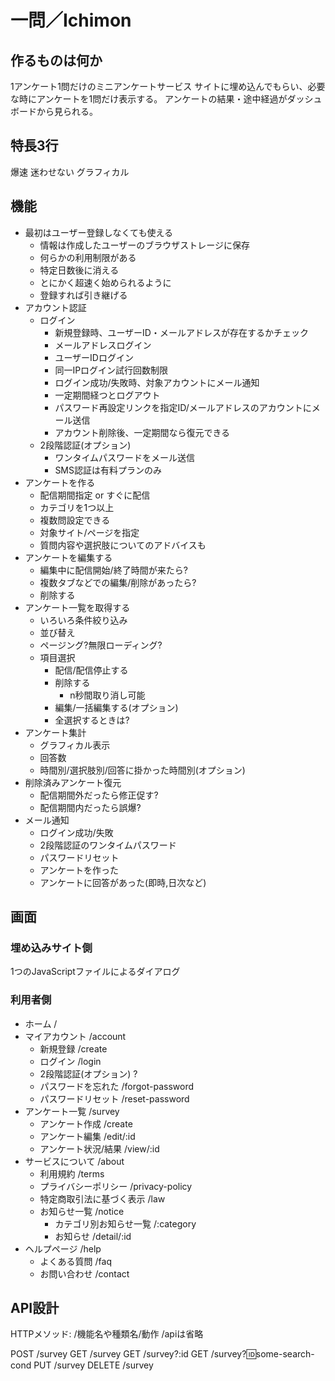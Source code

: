 # 一問／Ichimon

## 作るものは何か

1アンケート1問だけのミニアンケートサービス
サイトに埋め込んでもらい、必要な時にアンケートを1問だけ表示する。
アンケートの結果・途中経過がダッシュボードから見られる。

## 特長3行

爆速
迷わせない
グラフィカル

## 機能

- 最初はユーザー登録しなくても使える
  - 情報は作成したユーザーのブラウザストレージに保存
  - 何らかの利用制限がある
  - 特定日数後に消える
  - とにかく超速く始められるように
  - 登録すれば引き継げる
- アカウント認証
  - ログイン
    - 新規登録時、ユーザーID・メールアドレスが存在するかチェック
    - メールアドレスログイン
    - ユーザーIDログイン
    - 同一IPログイン試行回数制限
    - ログイン成功/失敗時、対象アカウントにメール通知
    - 一定期間経つとログアウト
    - パスワード再設定リンクを指定ID/メールアドレスのアカウントにメール送信
    - アカウント削除後、一定期間なら復元できる
  - 2段階認証(オプション)
    - ワンタイムパスワードをメール送信
    - SMS認証は有料プランのみ
- アンケートを作る
  - 配信期間指定 or すぐに配信
  - カテゴリを1つ以上
  - 複数問設定できる
  - 対象サイト/ページを指定
  - 質問内容や選択肢についてのアドバイスも
- アンケートを編集する
  - 編集中に配信開始/終了時間が来たら?
  - 複数タブなどでの編集/削除があったら?
  - 削除する
- アンケート一覧を取得する
  - いろいろ条件絞り込み
  - 並び替え
  - ページング?無限ローディング?
  - 項目選択
    - 配信/配信停止する
    - 削除する
      - n秒間取り消し可能
    - 編集/一括編集する(オプション)
    - 全選択するときは?
- アンケート集計
  - グラフィカル表示
  - 回答数
  - 時間別/選択肢別/回答に掛かった時間別(オプション)
- 削除済みアンケート復元
  - 配信期間外だったら修正促す?
  - 配信期間内だったら誤爆?
- メール通知
  - ログイン成功/失敗
  - 2段階認証のワンタイムパスワード
  - パスワードリセット
  - アンケートを作った
  - アンケートに回答があった(即時,日次など)

## 画面

### 埋め込みサイト側

1つのJavaScriptファイルによるダイアログ

### 利用者側

- ホーム /
- マイアカウント /account
  - 新規登録 /create
  - ログイン /login
  - 2段階認証(オプション) ?
  - パスワードを忘れた /forgot-password
  - パスワードリセット /reset-password
- アンケート一覧 /survey
  - アンケート作成 /create
  - アンケート編集 /edit/:id
  - アンケート状況/結果 /view/:id
- サービスについて /about
  - 利用規約 /terms
  - プライバシーポリシー /privacy-policy
  - 特定商取引法に基づく表示 /law
  - お知らせ一覧 /notice
    - カテゴリ別お知らせ一覧 /:category
    - お知らせ /detail/:id
- ヘルプページ /help
  - よくある質問 /faq
  - お問い合わせ /contact

## API設計

HTTPメソッド: /機能名や種類名/動作
/apiは省略

POST /survey
GET /survey
GET /survey?:id
GET /survey?:id:some-search-cond
PUT /survey
DELETE /survey
